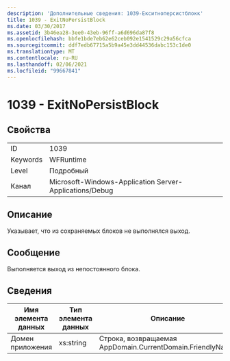 ```yaml
---
description: 'Дополнительные сведения: 1039-Екситноперсистблокк'
title: 1039 - ExitNoPersistBlock
ms.date: 03/30/2017
ms.assetid: 3b46ea28-3ee0-43eb-96ff-a6d696da87f8
ms.openlocfilehash: bbfe1bde7eb62e62ceb092e1541529c29a56cfca
ms.sourcegitcommit: ddf7edb67715a5b9a45e3dd44536dabc153c1de0
ms.translationtype: MT
ms.contentlocale: ru-RU
ms.lasthandoff: 02/06/2021
ms.locfileid: "99667841"
---
```

# <a name="1039---exitnopersistblock"></a>1039 - ExitNoPersistBlock

## <a name="properties"></a>Свойства  
  
|||  
|-|-|  
|ID|1039|  
|Keywords|WFRuntime|  
|Level|Подробный|  
|Канал|Microsoft-Windows-Application Server-Applications/Debug|  
  
## <a name="description"></a>Описание  

 Указывает, что из сохраняемых блоков не выполнялся выход.  
  
## <a name="message"></a>Сообщение  

 Выполняется выход из непостоянного блока.  
  
## <a name="details"></a>Сведения  
  
|Имя элемента данных|Тип элемента данных|Описание|  
|--------------------|--------------------|-----------------|  
|Домен приложения|xs:string|Строка, возвращаемая AppDomain.CurrentDomain.FriendlyName.|
